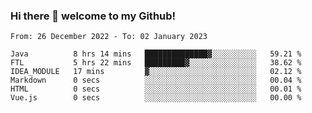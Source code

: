 ### Hi there 👋 welcome to my Github! 

<!--START_SECTION:waka-->

```text
From: 26 December 2022 - To: 02 January 2023

Java          8 hrs 14 mins   ██████████████▓░░░░░░░░░░   59.21 %
FTL           5 hrs 22 mins   █████████▓░░░░░░░░░░░░░░░   38.62 %
IDEA_MODULE   17 mins         ▓░░░░░░░░░░░░░░░░░░░░░░░░   02.12 %
Markdown      0 secs          ░░░░░░░░░░░░░░░░░░░░░░░░░   00.04 %
HTML          0 secs          ░░░░░░░░░░░░░░░░░░░░░░░░░   00.01 %
Vue.js        0 secs          ░░░░░░░░░░░░░░░░░░░░░░░░░   00.00 %
```

<!--END_SECTION:waka-->
